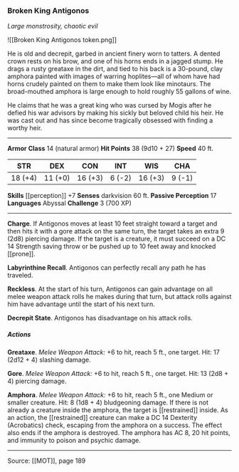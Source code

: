 ### Broken King Antigonos
_Large monstrosity, chaotic evil_

![[Broken King Antigonos token.png]]

He is old and decrepit, garbed in ancient finery worn to tatters. A dented crown rests on his brow, and one of his horns ends in a jagged stump. He drags a rusty greataxe in the dirt, and tied to his back is a 30-pound, clay amphora painted with images of warring hoplites—all of whom have had horns crudely painted on them to make them look like minotaurs. The broad-mouthed amphora is large enough to hold roughly 55 gallons of wine.

He claims that he was a great king who was cursed by Mogis after he defied his war advisors by making his sickly but beloved child his heir. He was cast out and has since become tragically obsessed with finding a worthy heir.




---

**Armor Class** 14 (natural armor)
**Hit Points** 38 (9d10 + 27)
**Speed** 40 ft.

| STR     | DEX     | CON     | INT     | WIS     | CHA     |
|---------|---------|---------|---------|---------|---------|
| 18 (+4) | 11 (+0) | 16 (+3) | 6 (-2) | 16 (+3) | 9 (-1) |

**Skills** [[perception]] +7
**Senses** darkvision 60 ft.
**Passive Perception** 17
**Languages** Abyssal
**Challenge** 3 (700 XP)

---

**Charge**. If Antigonos moves at least 10 feet straight toward a target and then hits it with a gore attack on the same turn, the target takes an extra 9 (2d8) piercing damage. If the target is a creature, it must succeed on a DC 14 Strength saving throw or be pushed up to 10 feet away and knocked [[prone]].

**Labyrinthine Recall**. Antigonos can perfectly recall any path he has traveled.

**Reckless**. At the start of his turn, Antigonos can gain advantage on all melee weapon attack rolls he makes during that turn, but attack rolls against him have advantage until the start of his next turn.

**Decrepit State**. Antigonos has disadvantage on his attack rolls.

##### Actions
**Greataxe**. _Melee Weapon Attack:_ +6 to hit, reach 5 ft., one target. Hit: 17 (2d12 + 4) slashing damage.

**Gore**. _Melee Weapon Attack:_ +6 to hit, reach 5 ft., one target. Hit: 13 (2d8 + 4) piercing damage.

**Amphora**. _Melee Weapon Attack:_ +6 to hit, reach 5 ft., one Medium or smaller creature. Hit: 8 (1d8 + 4) bludgeoning damage. If there is not already a creature inside the amphora, the target is [[restrained]] inside. As an action, the [[restrained]] creature can make a DC 14 Dexterity (Acrobatics) check, escaping from the amphora on a success. The effect also ends if the amphora is destroyed. The amphora has AC 8, 20 hit points, and immunity to poison and psychic damage.


---

Source: [[MOT]], page 189